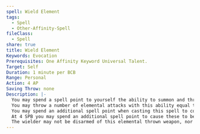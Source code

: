 ```yaml
---
spell: Wield Element
tags:
  - Spell
  - Other-Affinity-Spell
fileClass:
  - Spell
share: true
title: Wield Element
Keywords: Evocation
Prerequisites: One Affinity Keyword Universal Talent.
Target: Self
Duration: 1 minute per BCB
Range: Personal
Action: 4 AP
Saving Throw: none
Description: |-
  You may spend a spell point to yourself the ability to summon and throw your chosen element in one hand. The damage of this spell is determined by the affinity talent used to cast it and the associated damage type of the affinity.
  You may throw a number of elemental attacks with this ability equal to 3+your SPB. Once the maximum amount has been thrown or the duration of this spell has expired this effect immediately ends. This is treated as a thrown weapon with a range increment of 20 feet. If the associated damage type would be elemental this spell targets touch AC, otherwise all physical damage targets normal AC as normal. If dealing physical damage, creatures struck by this ability take 1d6 plus your CAM (rather than Strength), or 1d4 plus your CAM if targeting touch. This damage die improves by two steps for every 5 BCB you possess. As part of casting this spell you may make a single thrown weapon attack with this element.
  You may spend an additional spell point when casting this spell to conjure an element in another hand allowing for off-hand weapon attacks to be made while throwing. This second hand uses the same pool attacks as the main hand for determining the maximum number of thrown attacks that may be made.
  At 4 SPB you may spend an additional spell point to cause these to be treated as enchanted, gaining a +1 enhancement bonus to attack and damage rolls for every 4 SPB you possess.
  The wielder may not be disarmed of this elemental thrown weapon, nor can they drop this weapon; though the wielder may choose to suppress the effects of the spell as a free action to free up their hand; though cannot regain the benefits of the spell in that hand while holding another object in that hand.
---
```


